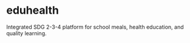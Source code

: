 # eduhealth
Integrated SDG 2-3-4 platform for school meals, health education, and quality learning.
